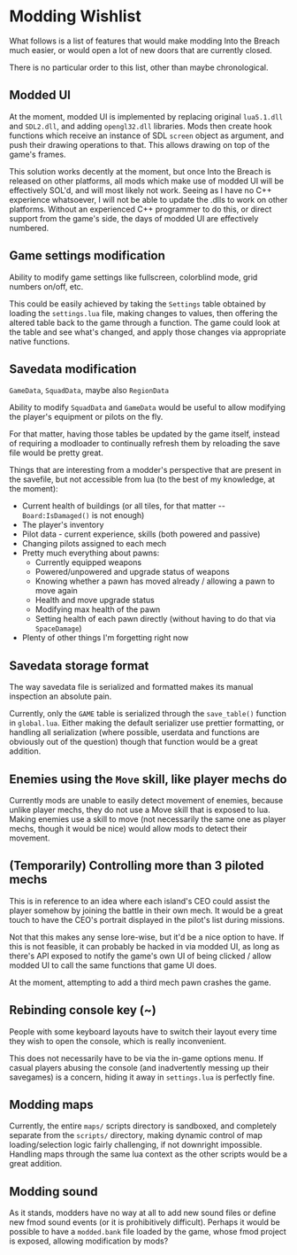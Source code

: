 # Modding Wishlist

What follows is a list of features that would make modding Into the Breach much easier, or would open a lot of new doors that are currently closed.

There is no particular order to this list, other than maybe chronological.


## Modded UI

At the moment, modded UI is implemented by replacing original `lua5.1.dll` and `SDL2.dll`, and adding `opengl32.dll` libraries. Mods then create hook functions which receive an instance of SDL `screen` object as argument, and push their drawing operations to that. This allows drawing on top of the game's frames.

This solution works decently at the moment, but once Into the Breach is released on other platforms, all mods which make use of modded UI will be effectively SOL'd, and will most likely not work. Seeing as I have no C++ experience whatsoever, I will not be able to update the .dlls to work on other platforms. Without an experienced C++ programmer to do this, or direct support from the game's side, the days of modded UI are effectively numbered.


## Game settings modification

Ability to modify game settings like fullscreen, colorblind mode, grid numbers on/off, etc.

This could be easily achieved by taking the `Settings` table obtained by loading the `settings.lua` file, making changes to values, then offering the altered table back to the game through a function. The game could look at the table and see what's changed, and apply those changes via appropriate native functions.


## Savedata modification

`GameData`, `SquadData`, maybe also `RegionData`

Ability to modify `SquadData` and `GameData` would be useful to allow modifying the player's equipment or pilots on the fly.

For that matter, having those tables be updated by the game itself, instead of requiring a modloader to continually refresh them by reloading the save file would be pretty great.

Things that are interesting from a modder's perspective that are present in the savefile, but not accessible from lua (to the best of my knowledge, at the moment):

- Current health of buildings (or all tiles, for that matter -- `Board:IsDamaged()` is not enough)
- The player's inventory
- Pilot data - current experience, skills (both powered and passive)
- Changing pilots assigned to each mech
- Pretty much everything about pawns:
	- Currently equipped weapons
	- Powered/unpowered and upgrade status of weapons
	- Knowing whether a pawn has moved already / allowing a pawn to move again
	- Health and move upgrade status
	- Modifying max health of the pawn
	- Setting health of each pawn directly (without having to do that via `SpaceDamage`)
- Plenty of other things I'm forgetting right now


## Savedata storage format

The way savedata file is serialized and formatted makes its manual inspection an absolute pain.

Currently, only the `GAME` table is serialized through the `save_table()` function in `global.lua`. Either making the default serializer use prettier formatting, or handling all serialization (where possible, userdata and functions are obviously out of the question) though that function would be a great addition.


## Enemies using the `Move` skill, like player mechs do

Currently mods are unable to easily detect movement of enemies, because unlike player mechs, they do not use a Move skill that is exposed to lua. Making enemies use a skill to move (not necessarily the same one as player mechs, though it would be nice) would allow mods to detect their movement.


## (Temporarily) Controlling more than 3 piloted mechs

This is in reference to an idea where each island's CEO could assist the player somehow by joining the battle in their own mech. It would be a great touch to have the CEO's portrait displayed in the pilot's list during missions.

Not that this makes any sense lore-wise, but it'd be a nice option to have. If this is not feasible, it can probably be hacked in via modded UI, as long as there's API exposed to notify the game's own UI of being clicked / allow modded UI to call the same functions that game UI does.

At the moment, attempting to add a third mech pawn crashes the game.


## Rebinding console key (~)

People with some keyboard layouts have to switch their layout every time they wish to open the console, which is really inconvenient.

This does not necessarily have to be via the in-game options menu. If casual players abusing the console (and inadvertently messing up their savegames) is a concern, hiding it away in `settings.lua` is perfectly fine.


## Modding maps

Currently, the entire `maps/` scripts directory is sandboxed, and completely separate from the `scripts/` directory, making dynamic control of map loading/selection logic fairly challenging, if not downright impossible. Handling maps through the same lua context as the other scripts would be a great addition.


## Modding sound

As it stands, modders have no way at all to add new sound files or define new fmod sound events (or it is prohibitively difficult). Perhaps it would be possible to have a `modded.bank` file loaded by the game, whose fmod project is exposed, allowing modification by mods?

